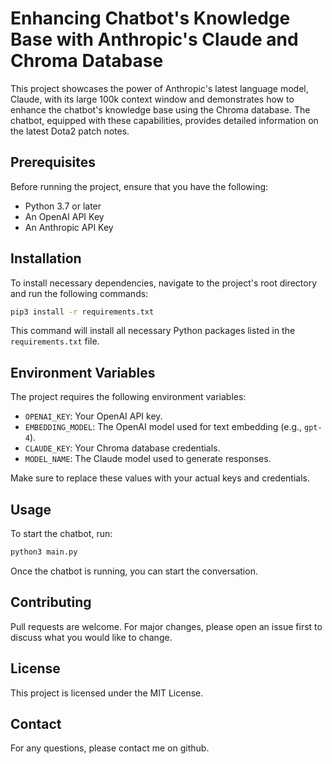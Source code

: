 # Enhancing Chatbot's Knowledge Base with Anthropic's Claude and Chroma Database

This project showcases the power of Anthropic's latest language model, Claude, with its large 100k context window and demonstrates how to enhance the chatbot's knowledge base using the Chroma database. The chatbot, equipped with these capabilities, provides detailed information on the latest Dota2 patch notes.

## Prerequisites

Before running the project, ensure that you have the following:

- Python 3.7 or later
- An OpenAI API Key
- An Anthropic API Key

## Installation

To install necessary dependencies, navigate to the project's root directory and run the following commands:

```bash
pip3 install -r requirements.txt
```

This command will install all necessary Python packages listed in the `requirements.txt` file.

## Environment Variables

The project requires the following environment variables:

- `OPENAI_KEY`: Your OpenAI API key.
- `EMBEDDING_MODEL`: The OpenAI model used for text embedding (e.g., `gpt-4`).
- `CLAUDE_KEY`: Your Chroma database credentials.
- `MODEL_NAME`: The Claude model used to generate responses.

Make sure to replace these values with your actual keys and credentials.

## Usage

To start the chatbot, run:

```bash
python3 main.py
```

Once the chatbot is running, you can start the conversation.

## Contributing

Pull requests are welcome. For major changes, please open an issue first to discuss what you would like to change.

## License

This project is licensed under the MIT License.

## Contact

For any questions, please contact me on github.